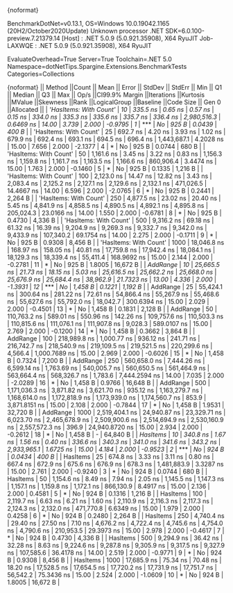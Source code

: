 {noformat}

BenchmarkDotNet=v0.13.1, OS=Windows 10.0.19042.1165 (20H2/October2020Update)
Unknown processor
.NET SDK=6.0.100-preview.7.21379.14
  [Host]     : .NET 5.0.9 (5.0.921.35908), X64 RyuJIT
  Job-LAXWQE : .NET 5.0.9 (5.0.921.35908), X64 RyuJIT

EvaluateOverhead=True  Server=True  Toolchain=.NET 5.0  
Namespace=dotNetTips.Spargine.Extensions.BenchmarkTests  Categories=Collections  

{noformat}
||                Method ||Count ||          Mean ||       Error ||      StdDev ||     StdErr ||           Min ||            Q1 ||        Median ||            Q3 ||           Max ||       Op/s ||CI99.9% Margin ||Iterations ||Kurtosis ||MValue ||Skewness ||Rank ||LogicalGroup ||Baseline ||Code Size || Gen 0 ||Allocated ||
| *'HasItems: With Count'* |    *10* |       *335.5 ns* |      *0.65 ns* |      *0.57 ns* |     *0.15 ns* |       *334.0 ns* |       *335.3 ns* |       *335.6 ns* |       *335.7 ns* |       *336.4 ns* | *2,980,516.3* |      *0.6469 ns* |      *14.00* |    *3.739* |  *2.000* |  *-0.9795* |    *1* |            *** |       *No* |     *925 B* | *0.0439* |     *400 B* |
| 'HasItems: With Count' |    25 |       692.7 ns |      4.20 ns |      3.93 ns |     1.02 ns |       679.9 ns |       692.4 ns |       693.1 ns |       694.5 ns |       696.4 ns | 1,443,687.1 |      4.2028 ns |      15.00 |    7.656 |  2.000 |  -2.1377 |    4 |            * |       No |     925 B | 0.0744 |     680 B |
| 'HasItems: With Count' |    50 |     1,161.6 ns |      3.45 ns |      3.22 ns |     0.83 ns |     1,156.3 ns |     1,159.8 ns |     1,161.7 ns |     1,163.5 ns |     1,166.6 ns |   860,906.4 |      3.4474 ns |      15.00 |    1.763 |  2.000 |  -0.1460 |    5 |            * |       No |     925 B | 0.1335 |   1,216 B |
| 'HasItems: With Count' |   100 |     2,123.0 ns |     14.47 ns |     12.82 ns |     3.43 ns |     2,083.4 ns |     2,125.2 ns |     2,127.1 ns |     2,129.6 ns |     2,132.1 ns |   471,026.5 |     14.4667 ns |      14.00 |    6.596 |  2.000 |  -2.0765 |    6 |            * |       No |     925 B | 0.2441 |   2,264 B |
| 'HasItems: With Count' |   250 |     4,877.5 ns |     23.02 ns |     20.40 ns |     5.45 ns |     4,841.9 ns |     4,858.5 ns |     4,890.5 ns |     4,892.1 ns |     4,895.8 ns |   205,024.3 |     23.0166 ns |      14.00 |    1.550 |  2.000 |  -0.6781 |    8 |            * |       No |     925 B | 0.4730 |   4,336 B |
| 'HasItems: With Count' |   500 |     9,316.2 ns |     69.18 ns |     61.32 ns |    16.39 ns |     9,204.9 ns |     9,269.3 ns |     9,332.7 ns |     9,342.0 ns |     9,433.9 ns |   107,340.2 |     69.1754 ns |      14.00 |    2.275 |  2.000 |  -0.1711 |    9 |            * |       No |     925 B | 0.9308 |   8,456 B |
| 'HasItems: With Count' |  1000 |    18,046.8 ns |    168.97 ns |    158.05 ns |    40.81 ns |    17,759.8 ns |    17,942.4 ns |    18,084.1 ns |    18,129.3 ns |    18,339.4 ns |    55,411.4 |    168.9692 ns |      15.00 |    2.144 |  2.000 |  -0.2781 |   11 |            * |       No |     925 B | 1.8005 |  16,672 B |
|               *AddRange* |    *10* |    *25,665.5 ns* |     *21.73 ns* |     *18.15 ns* |     *5.03 ns* |    *25,616.5 ns* |    *25,662.2 ns* |    *25,668.0 ns* |    *25,676.9 ns* |    *25,684.4 ns* |    *38,962.9* |     *21.7323 ns* |      *13.00* |    *4.336* |  *2.000* |  *-1.3931* |   *12* |            *** |       *No* |   *1,458 B* | *0.1221* |   *1,192 B* |
|               AddRange |    25 |    55,424.1 ns |    300.64 ns |    281.22 ns |    72.61 ns |    54,866.4 ns |    55,267.9 ns |    55,468.6 ns |    55,627.6 ns |    55,792.0 ns |    18,042.7 |    300.6394 ns |      15.00 |    2.029 |  2.000 |  -0.4501 |   13 |            * |       No |   1,458 B | 0.1831 |   2,128 B |
|               AddRange |    50 |   110,763.2 ns |    589.01 ns |    550.96 ns |   142.26 ns |   109,757.6 ns |   110,503.3 ns |   110,815.6 ns |   111,076.1 ns |   111,907.8 ns |     9,028.3 |    589.0107 ns |      15.00 |    2.769 |  2.000 |  -0.1200 |   14 |            * |       No |   1,458 B | 0.3662 |   3,864 B |
|               AddRange |   100 |   218,989.8 ns |  1,000.77 ns |    936.12 ns |   241.71 ns |   216,742.7 ns |   218,540.9 ns |   219,109.5 ns |   219,521.5 ns |   220,299.6 ns |     4,566.4 |  1,000.7689 ns |      15.00 |    2.969 |  2.000 |  -0.6026 |   15 |            * |       No |   1,458 B | 0.7324 |   7,200 B |
|               AddRange |   250 |   560,658.0 ns |  7,444.26 ns |  6,599.14 ns | 1,763.69 ns |   540,005.7 ns |   560,650.5 ns |   561,464.9 ns |   563,664.4 ns |   568,326.7 ns |     1,783.6 |  7,444.2594 ns |      14.00 |    7.035 |  2.000 |  -2.0289 |   16 |            * |       No |   1,458 B | 0.9766 |  16,648 B |
|               AddRange |   500 | 1,171,036.3 ns |  3,871.82 ns |  3,621.70 ns |   935.12 ns | 1,163,279.7 ns | 1,168,614.0 ns | 1,172,818.9 ns | 1,173,939.0 ns | 1,174,560.7 ns |       853.9 |  3,871.8151 ns |      15.00 |    2.108 |  2.000 |  -0.7844 |   17 |            * |       No |   1,458 B | 1.9531 |  32,720 B |
|               AddRange |  1000 | 2,519,404.1 ns | 24,940.87 ns | 23,329.71 ns | 6,023.70 ns | 2,465,678.9 ns | 2,509,900.6 ns | 2,514,694.9 ns | 2,530,160.9 ns | 2,557,572.3 ns |       396.9 | 24,940.8720 ns |      15.00 |    2.934 |  2.000 |  -0.2612 |   18 |            * |       No |   1,458 B |      - |  64,840 B |
|               *HasItems* |    *10* |       *340.8 ns* |      *1.67 ns* |      *1.56 ns* |     *0.40 ns* |       *336.6 ns* |       *340.3 ns* |       *341.0 ns* |       *341.6 ns* |       *343.2 ns* | *2,933,965.1* |      *1.6725 ns* |      *15.00* |    *4.184* |  *2.000* |  *-0.9523* |    *2* |            *** |       *No* |     *924 B* | *0.0434* |     *400 B* |
|               HasItems |    25 |       674.8 ns |      3.33 ns |      3.11 ns |     0.80 ns |       667.4 ns |       672.9 ns |       675.6 ns |       676.9 ns |       678.3 ns | 1,481,883.9 |      3.3287 ns |      15.00 |    2.761 |  2.000 |  -0.9240 |    3 |            * |       No |     924 B | 0.0744 |     680 B |
|               HasItems |    50 |     1,154.6 ns |      8.49 ns |      7.94 ns |     2.05 ns |     1,145.5 ns |     1,147.3 ns |     1,157.1 ns |     1,159.8 ns |     1,172.1 ns |   866,130.9 |      8.4917 ns |      15.00 |    2.136 |  2.000 |   0.4581 |    5 |            * |       No |     924 B | 0.1316 |   1,216 B |
|               HasItems |   100 |     2,119.7 ns |      6.63 ns |      6.21 ns |     1.60 ns |     2,110.9 ns |     2,116.3 ns |     2,117.3 ns |     2,124.3 ns |     2,132.0 ns |   471,770.8 |      6.6349 ns |      15.00 |    1.979 |  2.000 |   0.4258 |    6 |            * |       No |     924 B | 0.2480 |   2,264 B |
|               HasItems |   250 |     4,740.4 ns |     29.40 ns |     27.50 ns |     7.10 ns |     4,676.2 ns |     4,722.4 ns |     4,745.6 ns |     4,754.0 ns |     4,790.6 ns |   210,953.5 |     29.3973 ns |      15.00 |    2.978 |  2.000 |  -0.4617 |    7 |            * |       No |     924 B | 0.4730 |   4,336 B |
|               HasItems |   500 |     9,294.9 ns |     36.42 ns |     32.28 ns |     8.63 ns |     9,224.6 ns |     9,287.8 ns |     9,305.9 ns |     9,317.5 ns |     9,327.9 ns |   107,585.6 |     36.4178 ns |      14.00 |    2.519 |  2.000 |  -0.9771 |    9 |            * |       No |     924 B | 0.9308 |   8,456 B |
|               HasItems |  1000 |    17,685.9 ns |     75.34 ns |     70.48 ns |    18.20 ns |    17,528.5 ns |    17,654.5 ns |    17,720.2 ns |    17,731.9 ns |    17,751.7 ns |    56,542.2 |     75.3436 ns |      15.00 |    2.524 |  2.000 |  -1.0609 |   10 |            * |       No |     924 B | 1.8005 |  16,672 B |
